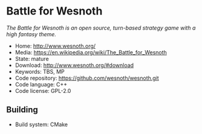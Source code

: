 # Battle for Wesnoth

_The Battle for Wesnoth is an open source, turn-based strategy game with a high fantasy theme._

- Home: http://www.wesnoth.org/
- Media: https://en.wikipedia.org/wiki/The_Battle_for_Wesnoth
- State: mature
- Download: http://www.wesnoth.org/#download
- Keywords: TBS, MP
- Code repository: https://github.com/wesnoth/wesnoth.git
- Code language: C++
- Code license: GPL-2.0

## Building

- Build system: CMake

